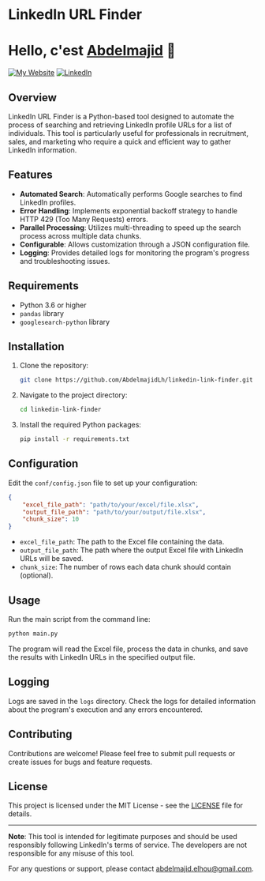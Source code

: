 # LinkedIn URL Finder
# Hello, c'est [Abdelmajid][linkedin] 👋
[![My Website](https://img.shields.io/website?style=for-the-badge&url=https%3A%2F%2Fabdelmajidlh.github.io%2FePortfolio%2F)][website] [![LinkedIn](https://img.shields.io/badge/LinkedIn-Abdelmajid%20EL%20HOU-blue?style=for-the-badge&logo=linkedin&logoColor=blue)][linkedin]

[website]: https://abdelmajidlh.github.io/ePortfolio/
[linkedin]: https://www.linkedin.com/in/aelhou/

## Overview

LinkedIn URL Finder is a Python-based tool designed to automate the process of searching and retrieving LinkedIn profile URLs for a list of individuals. This tool is particularly useful for professionals in recruitment, sales, and marketing who require a quick and efficient way to gather LinkedIn information.

## Features

- **Automated Search**: Automatically performs Google searches to find LinkedIn profiles.
- **Error Handling**: Implements exponential backoff strategy to handle HTTP 429 (Too Many Requests) errors.
- **Parallel Processing**: Utilizes multi-threading to speed up the search process across multiple data chunks.
- **Configurable**: Allows customization through a JSON configuration file.
- **Logging**: Provides detailed logs for monitoring the program's progress and troubleshooting issues.

## Requirements

- Python 3.6 or higher
- `pandas` library
- `googlesearch-python` library

## Installation

1. Clone the repository:
   ```bash
   git clone https://github.com/AbdelmajidLh/linkedin-link-finder.git
   ```
2. Navigate to the project directory:
   ```bash
   cd linkedin-link-finder
   ```
3. Install the required Python packages:
   ```bash
   pip install -r requirements.txt
   ```

## Configuration

Edit the `conf/config.json` file to set up your configuration:

```json
{
    "excel_file_path": "path/to/your/excel/file.xlsx",
    "output_file_path": "path/to/your/output/file.xlsx",
    "chunk_size": 10
}
```

- `excel_file_path`: The path to the Excel file containing the data.
- `output_file_path`: The path where the output Excel file with LinkedIn URLs will be saved.
- `chunk_size`: The number of rows each data chunk should contain (optional).

## Usage

Run the main script from the command line:

```bash
python main.py
```

The program will read the Excel file, process the data in chunks, and save the results with LinkedIn URLs in the specified output file.

## Logging

Logs are saved in the `logs` directory. Check the logs for detailed information about the program's execution and any errors encountered.

## Contributing

Contributions are welcome! Please feel free to submit pull requests or create issues for bugs and feature requests.

## License

This project is licensed under the MIT License - see the [LICENSE](LICENSE) file for details.

---

**Note**: This tool is intended for legitimate purposes and should be used responsibly following LinkedIn's terms of service. The developers are not responsible for any misuse of this tool.

For any questions or support, please contact [abdelmajid.elhou@gmail.com](mailto:abdelmajid.elhou@gmail.com).